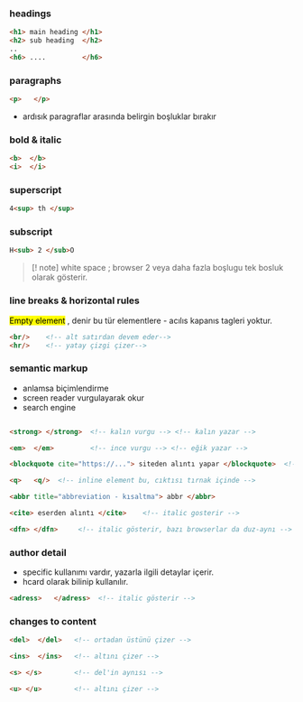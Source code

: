 ### headings

```html
<h1> main heading </h1>
<h2> sub heading  </h2>
..
<h6> ....         </h6>
```

###  paragraphs

```html
<p>   </p>
```
- ardısık paragraflar arasında belirgin boşluklar bırakır

### bold & italic

```html
<b>  </b>
<i>  </i>
```

### superscript

```html
4<sup> th </sup>    
```

### subscript

```html
H<sub> 2 </sub>O
```



> [! note]
> white space ; browser 2 veya daha fazla boşlugu tek bosluk olarak gösterir.


### line breaks & horizontal rules

<mark class="hltr-green">Empty element</mark> , denir bu tür elementlere - acılıs kapanıs tagleri yoktur.

```html
<br/>    <!-- alt satırdan devem eder-->
<hr/>    <!-- yatay çizgi çizer-->
```

### semantic markup
- anlamsa biçimlendirme
- screen reader vurgulayarak okur
- search engine

```html

<strong> </strong>  <!-- kalın vurgu --> <!-- kalın yazar -->

<em>  </em>         <!-- ince vurgu --> <!-- eğik yazar -->

<blockquote cite="https://..."> siteden alıntı yapar </blockquote>  <!-- satırbası yapar düz yazı olarak  --> <!-- BLOCK ELEMENT -->

<q>   <q/>  <!-- inline element bu, cıktısı tırnak içinde -->

<abbr title="abbreviation - kısaltma"> abbr </abbr> 

<cite> eserden alıntı </cite>    <!-- italic gosterir -->

<dfn> </dfn>     <!-- italic gösterir, bazı browserlar da duz-aynı -->

```



### author detail
- specific kullanımı vardır, yazarla ilgili detaylar içerir.
- hcard olarak bilinip kullanılır.

```html
<adress>   </adress>  <!-- italic gösterir -->
```

### changes to content

```html
<del>  </del>   <!-- ortadan üstünü çizer --> 

<ins>  </ins>   <!-- altını çizer --> 

<s> </s>        <!-- del'in aynısı -->

<u> </u>        <!-- altını çizer -->
```


